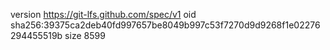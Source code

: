 version https://git-lfs.github.com/spec/v1
oid sha256:39375ca2deb40fd997657be8049b997c53f7270d9d9268f1e02276294455519b
size 8599
